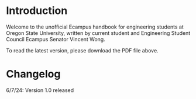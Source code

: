 # Introduction
Welcome to the unofficial Ecampus handbook for engineering students at Oregon State University, written by current student and Engineering Student Council Ecampus Senator Vincent Wong.

To read the latest version, please download the PDF file above.

# Changelog
6/7/24: Version 1.0 released
